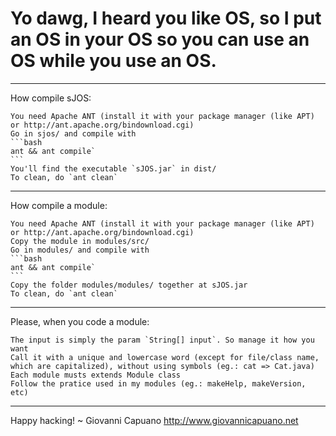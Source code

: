 Yo dawg, I heard you like OS, so I put an OS in your OS so you can use an OS while you use an OS.
=============================

-----------------------------
How compile sJOS:

	You need Apache ANT (install it with your package manager (like APT) or http://ant.apache.org/bindownload.cgi)
	Go in sjos/ and compile with
	```bash
	ant && ant compile`
	```
	You'll find the executable `sJOS.jar` in dist/
	To clean, do `ant clean`
	
-----------------------------
How compile a module:

	You need Apache ANT (install it with your package manager (like APT) or http://ant.apache.org/bindownload.cgi)	
	Copy the module in modules/src/	
	Go in modules/ and compile with
	```bash
	ant && ant compile`
	```	
	Copy the folder modules/modules/ together at sJOS.jar
	To clean, do `ant clean`
	
-----------------------------
Please, when you code a module:

	The input is simply the param `String[] input`. So manage it how you want	
	Call it with a unique and lowercase word (except for file/class name, which are capitalized), without using symbols (eg.: cat => Cat.java)	
	Each module musts extends Module class	
	Follow the pratice used in my modules (eg.: makeHelp, makeVersion, etc)
	
-----------------------------
Happy hacking!
~ Giovanni Capuano <http://www.giovannicapuano.net>
